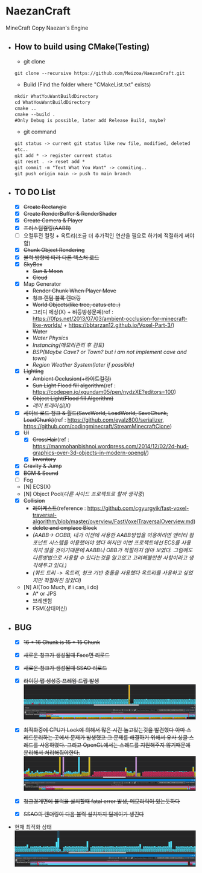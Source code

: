 # NaezanCraft
MineCraft Copy Naezan's Engine

- How to build using CMake(Testing)
  - 
    - git clone
  ```shell
  git clone --recursive https://github.com/Meizoa/NaezanCraft.git
  ```

    - Build (Find the folder where "CMakeList.txt" exists)
  ```shell
  mkdir WhatYouWantBuildDirectory
  cd WhatYouWantBuildDirectory
  cmake ..
  cmake --build .
  #Only Debug is possible, later add Release Build, maybe?
  ```

    - git command
  ```shell
  git status -> current git status like new file, modified, deleted etc..
  git add * -> register current status
  git reset . -> reset add *
  git commit -m "Text What You Want" -> commiting..
  git push origin main -> push to main branch
  ```

- TO DO List
  - 
    - [x] ~~Create Rectangle~~
    - [x] ~~Create RenderBuffer & RenderShader~~
    - [x] ~~Create Camera & Player~~
    - [x] ~~프러스텀컬링(AABB)~~
    - [ ] 오컬루전 컬링 + 옥트리(조금 더 추가적인 연산을 필요로 하기에 적절하게 써야함)
    - [x] ~~Chunk Object Rendering~~
    - [x] ~~블럭 방향에 따라 다른 텍스처 로드~~
    - [x] ~~SkyBox~~
        * ~~Sun & Moon~~
        * ~~Cloud~~
    - [X] Map Generator
        * ~~Render Chunk When Player Move~~
        * ~~청크 랜덤 블록 렌더링~~
        * ~~World Objects(like tree, catus etc..)~~
        * 그리디 메싱(X) + ~~비등방성문제~~(ref : https://0fps.net/2013/07/03/ambient-occlusion-for-minecraft-like-worlds/ + https://bbtarzan12.github.io/Voxel-Part-3/)
        * ~~Water~~
        * *Water Physics*
        * *Instancing(메모리관리 후 검토)*
        * *BSP(Maybe Cave? or Town? but i am not implement cave and town)*
        * *Region Weather System(later if possible)*
    - [x] ~~Lighting~~
        * ~~Ambient Occlusion(+라이트컬링)~~
        * ~~Sun Light Flood fill algorithm~~(ref : https://codepen.io/xgundam05/pen/nydzXE?editors=100)
        * ~~Object Light(Flood fill Algorithm)~~
        * *레이 트레이싱(X)*
    - [x] ~~세이브 로드 청크 & 월드(SaveWorld, LoadWorld, SaveChunk, LoadChunk)~~(ref : https://github.com/eyalz800/serializer, https://github.com/codingminecraft/StreamMinecraftClone)
    - [x] ~~UI~~
        * [x] ~~CrossHair~~(ref : https://manmohanbishnoi.wordpress.com/2014/12/02/2d-hud-graphics-over-3d-objects-in-modern-opengl/)
        * [x] ~~Inventory~~
    - [x] ~~Gravity & Jump~~
    - [x] ~~BGM & Sound~~
    - [ ] Fog
    - [N] ECS(X)
    - [N] Object Pool(*다른 사이드 프로젝트로 할까 생각중*)
    - [x] ~~Collision~~
        * ~~레이케스트~~(reference : https://github.com/cgyurgyik/fast-voxel-traversal-algorithm/blob/master/overview/FastVoxelTraversalOverview.md)
        * ~~delete and emplace Block~~
        * *(AABB-> OOBB, 내가 이전에 사용한 AABB방법을 이용하려면 엔티티 컴포넌트 시스템을 이용했어야 했다 하지만 이번 프로젝트에선 ECS를 사용하지 않을 것이기때문에 AABB나 OBB가 적절하지 않아 보였다. 그럼에도 다른방법으로 사용할 수 있다는것을 알고있고 고려해볼만한 사항이라고 생각해두고 있다.)*
        * *(쿼드 트리 -> 옥트리, 청크 기반 충돌을 사용했다 옥트리를 사용하고 싶었지만 적절하진 않았다)*
    - [N] AI(Too Much, if i can, i do)
        * A* or JPS
        * 브레젠험
        * FSM(상태머신)

- BUG
  - 
    - [x] ~~16 * 16 Chunk is 15 * 15 Chunk~~
    - [x] ~~새로운 청크가 생성될때 Face면 리로드~~
    - [x] ~~새로운 청크가 생성될때 SSAO 리로드~~
    - [x] ~~라이팅 맵 생성중 프레임 드랍 발생~~
      ![라이팅맵 프로파일링 결과](./Screenshot/LightMapOptimize.PNG)

    - [x] ~~최적화중에 CPU가 Lock에 의해서 많은 시간 놀고있는것을 발견했다 아마 스레드분리하는 곳에서 문제가 발생했고 그 문제를 해결하기 위해서 유사 싱글 스레드를 사용하였다. 그리고 OpenGL에서는 스레드를 지원해주지 않기때문에 분리해서 처리해줘야한다.~~
      ![약80%의 속도를 향상시켰다 하지만 CPU가 논다](./Screenshot/Optimize1.PNG)
    - [x] ~~청크경계면에 블럭을 설치할때 fatal error 발생, 메모리릭이 있는듯하다~~
    - [x] ~~SSAO의 렌더링이 다음 블럭 설치까지 딜레이가 생긴다~~

- 현재 최적화 상태
  ![현재 최적화 상태](./Screenshot/Optimize2.PNG)